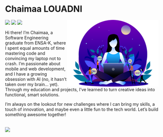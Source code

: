 # Chaimaa LOUADNI

<img
  align="right"
  width="300px"
  src="./me.png"
/> 
<span align="left">
  <a style="text-decoration: none;" href="https://www.linkedin.com/in/chaimaa-louadni-3b002621a">
    <img src="https://img.shields.io/badge/-Chaimaa_LOUADNI-blue?style=flat-square&logo=Linkedin&logoColor=white&link=https://www.linkedin.com/in/chaimaa-louadni-3b002621a" />
  </a> 
  <a style="text-decoration: none;" href="mailto:louadnichaima@gmail.com">
    <img src="https://img.shields.io/badge/-louadnichaima@gmail.com-c14438?style=flat-square&logo=Gmail&logoColor=white&link=mailto:louadnichaima@gmail.com" />
  </a> 
  <a style="text-decoration: none;" href="https://github.com/ChaimaaLou">
    <img src="https://img.shields.io/github/followers/ChaimaaLou?label=Follow&style=social" />
  </a>
</span>

<p>
Hi there!
I’m Chaimaa, a Software Engineering graduate from ENSA-K, where I spent equal amounts of time mastering code and convincing my laptop not to crash. I’m passionate about mobile and web development, and I have a growing obsession with AI (no, it hasn’t taken over my brain… yet). Through my education and projects, I’ve learned to turn creative ideas into functional, smart solutions.

I’m always on the lookout for new challenges where I can bring my skills, a touch of innovation, and maybe even a little fun to the tech world. Let’s build something awesome together!

</p>
<br> 
<img
  align="center"
  src="https://github-readme-stats.vercel.app/api/top-langs/?username=ChaimaaLou&layout=compact&exclude_repo=PingMeRN&hide_border=true&bg_color=ffffff00&title_color=f65800&icon_color=32ff7b&text_color=FF7B32"
/>
<br>
